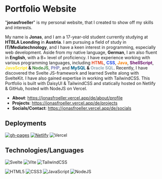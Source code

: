 # Portfolio Website

"**jonasfroeller**" is my personal website, that I created to show off my skills and interests.

My name is **Jonas**, and I am a 17-year-old student currently studying at **HTBLA Leonding** in **Austria**. I am pursuing a field of study in **IT/Mediatechnology**, and I have a keen interest in programming, especially web development.
Aside from my native language, **German**, I am also fluent in **English**, with a B+ level of proficiency. I have experience working with various programming languages, including **<span style="color: #e54d26">HTML</span>**, **<span style="color: #254de3">CSS</span>**, **<span style="color: #f48311">Java</span>**, **<span style="color: #6a1369">ShellScript</span>**, **<span style="color: #f7df1d">JavaScript</span> & <span style="color: #438640">NodeJS</span>**, **<span style="color: #777cb4">PHP</span>**, and **<span style="color: #00628b">MySQL</span> & <span style="color: #8fa5b0">Oracle SQL</span>**.
Recently, I have discovered the Svelte JS-framework and learned Svelte along with SvelteKit. I have also gained expertise in working with TailwindCSS. This Portfolio is built with DaisyUI & TailwindCSS and statically hosted on Netlify & GitHub, hosted with NodeJS on Vercel.

- **About**: https://jonasfroeller.vercel.app/de/about/profile
- **Projects**: https://jonasfroeller.vercel.app/de/projects
- **Socials/Contact**: https://jonasfroeller.vercel.app/de/socials

## Deployments

[![gh-pages](https://github.com/jonasfroeller/jonasfroeller/actions/workflows/pages/pages-build-deployment/badge.svg?branch=portfolio)](https://github.com/jonasfroeller/jonasfroeller/actions/workflows/pages/pages-build-deployment)
[![Netlify](https://api.netlify.com/api/v1/badges/79c2e40b-ea98-43de-91e2-c6e2f21ff7a6/deploy-status)](https://app.netlify.com/sites/jonasfroeller/deploys)
![Vercel](https://therealsujitk-vercel-badge.vercel.app/?app=jonasfroeller)

## Technologies/Languages

![Svelte](https://img.shields.io/badge/svelte-%23f1413d.svg?style=for-the-badge&logo=svelte&logoColor=white)
![Vite](https://img.shields.io/badge/vite-%23646CFF.svg?style=for-the-badge&logo=vite&logoColor=white)
![TailwindCSS](https://img.shields.io/badge/tailwindcss-%2338B2AC.svg?style=for-the-badge&logo=tailwind-css&logoColor=white)

![HTML5](https://img.shields.io/badge/html5-%23E34F26.svg?style=for-the-badge&logo=html5&logoColor=white)
![CSS3](https://img.shields.io/badge/css3-%231572B6.svg?style=for-the-badge&logo=css3&logoColor=white)
![JavaScript](https://img.shields.io/badge/javascript-%23323330.svg?style=for-the-badge&logo=javascript&logoColor=%23F7DF1E)
![NodeJS](https://img.shields.io/badge/node.js-6DA55F?style=for-the-badge&logo=node.js&logoColor=white)
